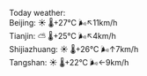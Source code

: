 Today weather:  
Beijing: ☀️   🌡️+27°C 🌬️↖11km/h  
Tianjin: ⛅️  🌡️+25°C 🌬️↖4km/h  
Shijiazhuang: ☀️   🌡️+26°C 🌬️↑7km/h  
Tangshan: ☀️   🌡️+22°C 🌬️←9km/h  
